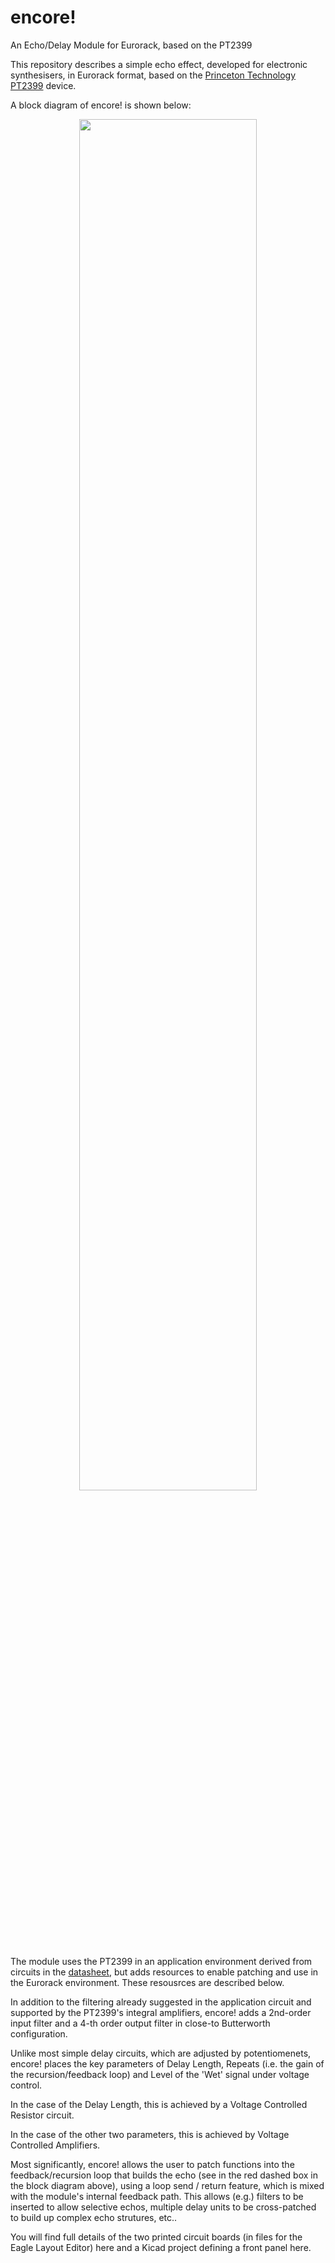 # encore!
An Echo/Delay Module for Eurorack, based on the PT2399

This repository describes a simple echo effect, developed for electronic synthesisers, in Eurorack format, based on the [Princeton Technology](http://www.princeton.com.tw/en-us/products.aspx) [PT2399](http://www.princeton.com.tw/LinkClick.aspx?fileticket=XG0VYKi9QxE%3d&tabid=341&portalid=0&mid=828&language=en-US) device. 

A block diagram of encore! is shown below:

<p width=100%, align="center">
<img width=75%, src="https://github.com/m0xpd/encore/assets/3152962/0e030540-6c52-4259-819f-73152db236fa">
</p>  

The module uses the PT2399 in an application environment derived from circuits in the [datasheet](http://www.princeton.com.tw/LinkClick.aspx?fileticket=XG0VYKi9QxE%3d&tabid=341&portalid=0&mid=828&language=en-US), but adds resources to enable patching and use in the Eurorack environment. 
These resousrces are described below.

In addition to the filtering already suggested in the application circuit and supported by the PT2399's integral amplifiers, encore! adds a 2nd-order input filter 
and a 4-th order output filter in close-to Butterworth configuration. 

Unlike most simple delay circuits, which are adjusted by potentiomenets, encore! places the key parameters of Delay Length, Repeats (i.e. the gain of the
recursion/feedback loop) and Level of the 'Wet' signal under voltage control. 

In the case of the Delay Length, this is achieved by a Voltage Controlled Resistor circuit. 

In the case of the other two parameters, this is achieved by Voltage Controlled Amplifiers.  

Most significantly, encore! allows the user to patch functions into the feedback/recursion loop that builds the echo (see in the red dashed box in the 
block diagram above), using a loop send / return feature, which is mixed with the module's internal feedback path. This allows (e.g.) filters to be inserted 
to allow selective echos, multiple delay units to be cross-patched to build up complex echo strutures, etc..

You will find full details of the two printed circuit boards (in files for the Eagle Layout Editor) here and a Kicad project defining a front panel here.

